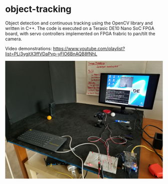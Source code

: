 # object-tracking
Object detection and continuous tracking using the OpenCV library and written in C++.
The code is executed on a Terasic DE10 Nano SoC FPGA board, with servo controllers implemented on FPGA frabric to pan/tilt the camera.

Video demonstrations: https://www.youtube.com/playlist?list=PLi3ygjtX3ffVDaPvp-yFlO6BnAQB8fNhL  



![alt text](
https://github.com/ronaldynchan/object-tracking/blob/master/Testbench_Setup.jpg)







